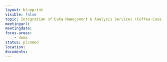 ```yaml
---
layout: blueprint
visible: false
topic: Integration of Data Management & Analysis Services (Coffea-Casa, ServiceX, Skyhook, etc)
meetingurl:
meetingdate:
focus-areas:
    - doma
status: planned
location:
documents:
---
```

